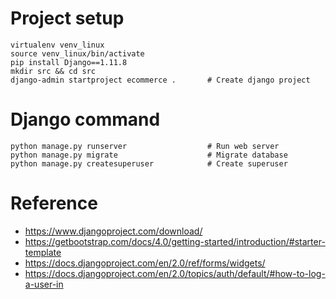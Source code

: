 
# Project setup 
```
virtualenv venv_linux
source venv_linux/bin/activate
pip install Django==1.11.8
mkdir src && cd src
django-admin startproject ecommerce .       # Create django project
```

# Django command
```
python manage.py runserver                  # Run web server
python manage.py migrate                    # Migrate database
python manage.py createsuperuser            # Create superuser
```

# Reference
- https://www.djangoproject.com/download/
- https://getbootstrap.com/docs/4.0/getting-started/introduction/#starter-template
- https://docs.djangoproject.com/en/2.0/ref/forms/widgets/
- https://docs.djangoproject.com/en/2.0/topics/auth/default/#how-to-log-a-user-in
